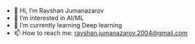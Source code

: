 - 👋 Hi, I’m Ravshan Jumanazarov
- 👀 I’m interested in AI/ML
- 🌱 I’m currently learning Deep learning
- 📫 How to reach me: ravshan.jumanazarov.2004@gmail.com

<!---
Ravshanbe/Ravshanbe is a ✨ special ✨ repository because its `README.md` (this file) appears on your GitHub profile.
You can click the Preview link to take a look at your changes.
--->
